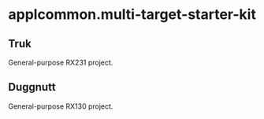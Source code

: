 # applcommon.multi-target-starter-kit
## Truk
General-purpose RX231 project.

## Duggnutt
General-purpose RX130 project.
